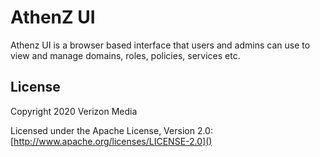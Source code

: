 # AthenZ UI

Athenz UI is a browser based interface that users and admins can use to view and manage domains, roles, policies, services etc.

## License

Copyright 2020 Verizon Media

Licensed under the Apache License, Version 2.0: [http://www.apache.org/licenses/LICENSE-2.0]()
